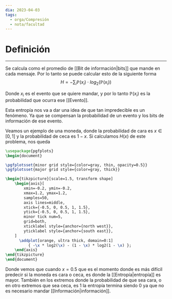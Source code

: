 ```yaml
---
dia: 2023-04-03
tags:
  - orga/Compresión
  - nota/facultad
---
```

# Definición
---
Se calcula como el promedio de [[Bit de información|bits]] que mande en cada mensaje. Por lo tanto se puede calcular esto de la siguiente forma
$$ H = -\sum_i \mathbb{P}(x_i) \cdot log_2(\mathbb{P}(x_i)) $$

Donde $x_i$ es el evento que se quiere mandar, y por lo tanto $\mathbb{P}(x_i)$ es la probabilidad que ocurra ese [[Evento]].

Esta entropía nos va a dar una idea de que tan impredecible es un fenómeno. Ya que se compensan la probabilidad de un evento y los bits de información de ese evento.

Veamos un ejemplo de una moneda, donde la probabilidad de cara es $x \in [0,1]$ y la probabilidad de ceca es $1-x$. Si calculamos $H(x)$ de este problema, nos queda

```tikz
\usepackage{pgfplots}
\begin{document} 

\pgfplotsset{minor grid style={color=gray, thin, opacity=0.5}} 
\pgfplotsset{major grid style={color=gray, thick}} 

\begin{tikzpicture}[scale=1.5, transform shape]
	\begin{axis}[
		xmin=-0.2, ymin=-0.2,
		xmax=1.2, ymax=1.2, 
		samples=50,
		axis lines=middle,
		xtick={-0.5, 0, 0.5, 1, 1.5},
		ytick={-0.5, 0, 0.5, 1, 1.5},
		minor tick num=5,
		grid=both,
		xticklabel style={anchor={north west}},
		yticklabel style={anchor={south east}},
	]
	  \addplot[orange, ultra thick, domain=0:1] 
		  { -\x * log2(\x) - (1 - \x) * log2(1 - \x) };
	\end{axis}	
\end{tikzpicture}
\end{document}
```

Donde vemos que cuando $x = 0.5$ que es el momento donde es más difícil predecir si la moneda es cara o ceca, es donde la [[Entropía|entropía]] es mayor. También en los extremos donde la probabilidad de que sea cara, o en otro extremos que sea ceca, es $1$ la entropía termina siendo $0$ ya que no es necesario mandar [[Información|información]].